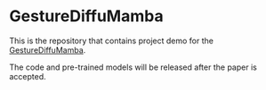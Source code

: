 # GestureDiffuMamba

This is the repository that contains project demo for the [GestureDiffuMamba](https://gesturediffumamba.github.io/).  

The code and pre-trained models will be released after the paper is accepted.

